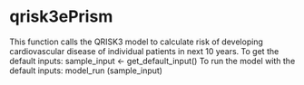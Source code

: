 # qrisk3ePrism
This function calls the QRISK3 model to calculate risk of developing cardiovascular disease of individual patients in next 10 years. 
To get the default inputs: sample_input <- get_default_input()
To run the model with the default inputs: model_run (sample_input)

